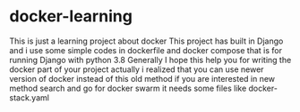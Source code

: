 # docker-learning
This is just a learning project about docker This project has built in Django and i use some simple codes in dockerfile and docker compose that is for running Django with python 3.8 Generally I hope this help you for writing the docker part of your project
actually i realized that you can use newer version of docker instead of this old method if you are interested in new method search and go for docker swarm it needs some files like docker-stack.yaml
